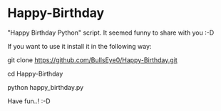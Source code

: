 # Happy-Birthday
 "Happy Birthday Python" script. It seemed funny to share with you :-D

If you want to use it install it in the following way:

git clone https://github.com/BullsEye0/Happy-Birthday.git

cd Happy-Birthday

python happy_birthday.py

Have fun..! :-D
